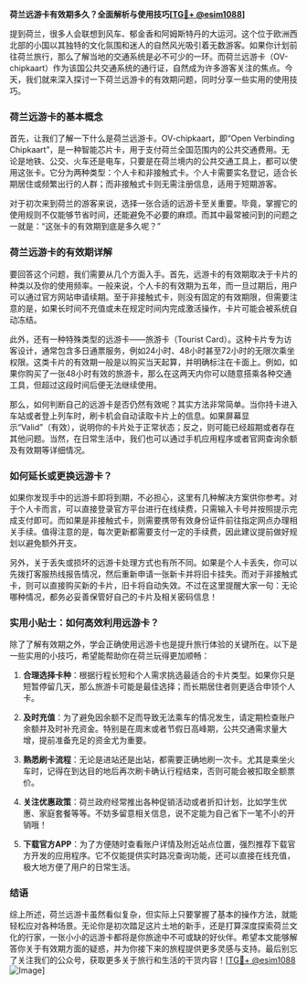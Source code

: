 **荷兰远游卡有效期多久？全面解析与使用技巧[[TG💪+ @esim1088](https://t.me/s/esim1088)]**

提到荷兰，很多人会联想到风车、郁金香和阿姆斯特丹的大运河。这个位于欧洲西北部的小国以其独特的文化氛围和迷人的自然风光吸引着无数游客。如果你计划前往荷兰旅行，那么了解当地的交通系统是必不可少的一环。而荷兰远游卡（OV-chipkaart）作为该国公共交通系统的通行证，自然成为许多游客关注的焦点。今天，我们就来深入探讨一下荷兰远游卡的有效期问题，同时分享一些实用的使用技巧。

### 荷兰远游卡的基本概念

首先，让我们了解一下什么是荷兰远游卡。OV-chipkaart，即“Open Verbinding Chipkaart”，是一种智能芯片卡，用于支付荷兰全国范围内的公共交通费用。无论是地铁、公交、火车还是电车，只要是在荷兰境内的公共交通工具上，都可以使用这张卡。它分为两种类型：个人卡和非接触式卡。个人卡需要实名登记，适合长期居住或频繁出行的人群；而非接触式卡则无需注册信息，适用于短期游客。

对于初次来到荷兰的游客来说，选择一张合适的远游卡至关重要。毕竟，掌握它的使用规则不仅能够节省时间，还能避免不必要的麻烦。而其中最常被问到的问题之一就是：“这张卡的有效期到底是多久呢？”

### 荷兰远游卡的有效期详解

要回答这个问题，我们需要从几个方面入手。首先，远游卡的有效期取决于卡片的种类以及你的使用频率。一般来说，个人卡的有效期为五年，而一旦过期后，用户可以通过官方网站申请续期。至于非接触式卡，则没有固定的有效期限，但需要注意的是，如果长时间不充值或未在规定时间内完成激活操作，卡片可能会被系统自动冻结。

此外，还有一种特殊类型的远游卡——旅游卡（Tourist Card）。这种卡片专为访客设计，通常包含多日通票服务，例如24小时、48小时甚至72小时的无限次乘坐权限。这类卡片的有效期一般是以购买当天起算，并明确标注在卡面上。例如，如果你购买了一张48小时有效的旅游卡，那么在这两天内你可以随意搭乘各种交通工具，但超过这段时间后便无法继续使用。

那么，如何判断自己的远游卡是否仍然有效呢？其实方法非常简单。当你持卡进入车站或者登上列车时，刷卡机会自动读取卡片上的信息。如果屏幕显示“Valid”（有效），说明你的卡片处于正常状态；反之，则可能已经超期或者存在其他问题。当然，在日常生活中，我们也可以通过手机应用程序或者官网查询余额及有效期等详细情况。

### 如何延长或更换远游卡？

如果你发现手中的远游卡即将到期，不必担心，这里有几种解决方案供你参考。对于个人卡而言，可以直接登录官方平台进行在线续费，只需输入卡号并按照提示完成支付即可。而如果是非接触式卡，则需要携带有效身份证件前往指定网点办理相关手续。值得注意的是，每次更新都需要支付一定的手续费，因此建议提前做好规划以避免额外开支。

另外，关于丢失或损坏的远游卡处理方式也有所不同。如果是个人卡丢失，你可以先拨打客服热线报告情况，然后重新申请一张新卡并将旧卡挂失。而对于非接触式卡，则可以直接购买新的卡片，旧卡将自动失效。不过在这里提醒大家一句：无论哪种情况，都务必妥善保管好自己的卡片及相关密码信息！

### 实用小贴士：如何高效利用远游卡？

除了了解有效期之外，学会正确使用远游卡也是提升旅行体验的关键所在。以下是一些实用的小技巧，希望能帮助你在荷兰玩得更加顺畅：

1. **合理选择卡种**：根据行程长短和个人需求挑选最适合的卡片类型。如果你只是短暂停留几天，那么旅游卡可能是最佳选择；而长期居住者则更适合申领个人卡。
   
2. **及时充值**：为了避免因余额不足而导致无法乘车的情况发生，请定期检查账户余额并及时补充资金。特别是在周末或者节假日高峰期，公共交通需求量大增，提前准备充足的资金尤为重要。

3. **熟悉刷卡流程**：无论是进站还是出站，都需要正确地刷一次卡。尤其是乘坐火车时，记得在到达目的地后再次刷卡确认行程结束，否则可能会被扣取全额票价。

4. **关注优惠政策**：荷兰政府经常推出各种促销活动或者折扣计划，比如学生优惠、家庭套餐等等。不妨多留意相关信息，说不定能为自己省下一笔不小的开销哦！

5. **下载官方APP**：为了方便随时查看账户详情及附近站点位置，强烈推荐下载官方开发的应用程序。它不仅能提供实时路况查询功能，还可以直接在线充值，极大地方便了用户的日常生活。

### 结语

综上所述，荷兰远游卡虽然看似复杂，但实际上只要掌握了基本的操作方法，就能轻松应对各种场景。无论你是初次踏足这片土地的新手，还是打算深度探索荷兰文化的行家，一张小小的远游卡都将是你旅途中不可或缺的好伙伴。希望本文能够解答你关于有效期方面的疑惑，并为你接下来的旅程提供更多灵感与支持。最后别忘了关注我们的公众号，获取更多关于旅行和生活的干货内容！[[TG💪+ @esim1088](https://t.me/s/esim1088) ![Image](https://i.postimg.cc/4NQfJmqS/Snipaste-2025-05-13-00-14-12.png)]